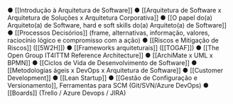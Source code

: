 ● [[Introdução à Arquitetura de Software]]
● [[Arquitetura de Software x Arquitetura de Soluções x Arquitetura Corporativa]]
● [[O papel do(a) Arquiteto(a) de Software, hard e soft skills do(a) Arquiteto(a) de Software]]
● [[Processos Decisórios]] (frame, alternativas, informação, valores, raciocínio lógico e
compromisso com a ação)
● [[Riscos e Mitigação de Riscos]] ([[5W2H]])
● [[Frameworks arquiteturais]] ([[TOGAF]])
● [[The Open Group IT4ITTM Reference Architecture]]
● [[ArchiMate x UML x BPMN]]
● [[Ciclos de Vida de Desenvolvimento de Software]]
● [[Metodologias ágeis x DevOps x Arquitetura de Software]]
● [[Customer Development]]
● [[Lean Startup]]
● [[Gestão de Configuração e Versionamento]], Ferramentas para SCM (Git/SVN/Azure DevOps)
● [[Boards]] (Trello / Azure Devops / JIRA)